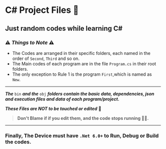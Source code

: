 # C# Project Files 📂
## Just random codes while learning C#

### ⚠️ ___Things to Note___ ⚠️
* The Codes are arranged in their specific folders, each named in the order of `Second`, `Third` and so on.
* The Main codes of each program are in the file `Program.cs` in their root folders.
* The only exception to Rule 1 is the program `First`,which is named as `New`.
- - - -
___The___ `bin` ___and the___ `obj` ___folders contain the basic data, dependencies, json and execution files and data of each program/project.___

___These Files are NOT to be touched or edited___ 🚫


>__Don't Blame if if you edit them, and the code stops running 🤷‍♂️.__



- - - -
### Finally, The Device must have `.Net 6.0+` to Run, Debug or Build the codes.
